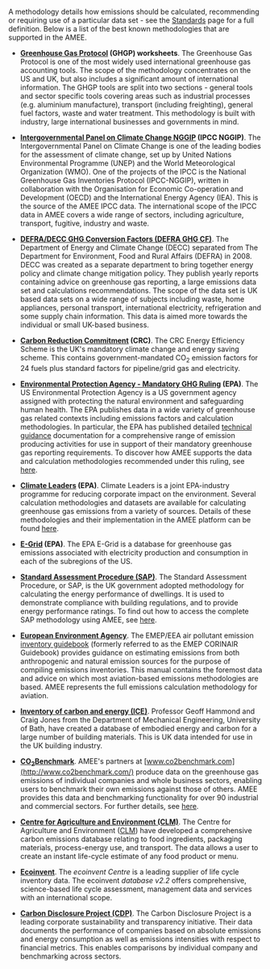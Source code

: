 A methodology details how emissions should be calculated, recommending
or requiring use of a particular data set - see the
[Standards](Standards) page for a full definition. Below is a list of
the best known methodologies that are supported in the AMEE.

  - **[Greenhouse Gas Protocol](Greenhouse_Gas_Protocol) (GHGP)
    worksheets**. The Greenhouse Gas Protocol is one of the most widely
    used international greenhouse gas accounting tools. The scope of the
    methodology concentrates on the US and UK, but also includes a
    significant amount of international information. The GHGP tools are
    split into two sections - general tools and sector specific tools
    covering areas such as industrial processes (e.g. aluminium
    manufacture), transport (including freighting), general fuel
    factors, waste and water treatment. This methodology is built with
    industry, large international businesses and governments in mind.

<!-- end list -->

  - **[Intergovernmental Panel on Climate Change NGGIP](IPCC) (IPCC
    NGGIP)**. The Intergovernmental Panel on Climate Change is one of
    the leading bodies for the assessment of climate change, set up by
    United Nations Environmental Programme (UNEP) and the World
    Meteorological Organization (WMO). One of the projects of the IPCC
    is the National Greenhouse Gas Inventories Protocol (IPCC-NGGIP),
    written in collaboration with the Organisation for Economic
    Co-operation and Development (OECD) and the International Energy
    Agency (IEA). This is the source of the AMEE IPCC data. The
    international scope of the IPCC data in AMEE covers a wide range of
    sectors, including agriculture, transport, fugitive, industry and
    waste.

<!-- end list -->

  - **[DEFRA/DECC GHG Conversion Factors (DEFRA GHG CF)](DEFRA_DECC)**.
    The Department of Energy and Climate Change (DECC) separated from
    The Department for Environment, Food and Rural Affairs (DEFRA) in
    2008. DECC was created as a separate department to bring together
    energy policy and climate change mitigation policy. They publish
    yearly reports containing advice on greenhouse gas reporting, a
    large emissions data set and calculations recommendations. The scope
    of the data set is UK based data sets on a wide range of subjects
    including waste, home appliances, personal transport, international
    electricity, refrigeration and some supply chain information. This
    data is aimed more towards the individual or small UK-based
    business.

<!-- end list -->

  - **[Carbon Reduction Commitment](Carbon_Reduction_Commitment)
    (CRC)**. The CRC Energy Efficiency Scheme is the UK's mandatory
    climate change and energy saving scheme. This contains
    government-mandated CO<sub>2</sub> emission factors for 24 fuels plus
    standard factors for pipeline/grid gas and electricity.

<!-- end list -->

  - **[Environmental Protection Agency - Mandatory GHG
    Ruling](EPA_GHG_Mandatory_Ruling) (EPA)**. The US Environmental
    Protection Agency is a US government agency assigned with protecting
    the natural environment and safeguarding human health. The EPA
    publishes data in a wide variety of greenhouse gas related contexts
    including emissions factors and calculation methodologies. In
    particular, the EPA has published detailed [technical
    guidance](http://www.epa.gov/climatechange/emissions/archived/ghg_tsd.html)
    documentation for a comprehensive range of emission producing
    activities for use in support of their mandatory greenhouse gas
    reporting requirements. To discover how AMEE supports the data and
    calculation methodologies recommended under this ruling, see
    [here](EPA_GHG_Mandatory_Ruling).

<!-- end list -->

  - **[Climate Leaders](Climate_Leaders) (EPA)**. Climate Leaders is a
    joint EPA-industry programme for reducing corporate impact on the
    environment. Several calculation methodologies and datasets are
    available for calculating greenhouse gas emissions from a variety of
    sources. Details of these methodologies and their implementation in
    the AMEE platform can be found [here](Climate_Leaders).

<!-- end list -->

  - **[E-Grid](US_E_grid) (EPA)**. The EPA E-Grid is a database for
    greenhouse gas emissions associated with electricity production and
    consumption in each of the subregions of the US.

<!-- end list -->

  - **[Standard Assessment Procedure
    (SAP)](Standard_Assessment_Procedure)**. The Standard Assessment
    Procedure, or SAP, is the UK government adopted methodology for
    calculating the energy performance of dwellings. It is used to
    demonstrate compliance with building regulations, and to provide
    energy performance ratings. To find out how to access the complete
    SAP methodology using AMEE, see
    [here](Standard_Assessment_Procedure).

<!-- end list -->

  - **[European Environment Agency](European_Environment_Agency)**. The
    EMEP/EEA air pollutant emission [inventory
    guidebook](http://www.eea.europa.eu/publications/EMEPCORINAIR5/)
    (formerly referred to as the EMEP CORINAIR Guidebook) provides
    guidance on estimating emissions from both anthropogenic and natural
    emission sources for the purpose of compiling emissions inventories.
    This manual contains the foremost data and advice on which most
    aviation-based emissions methodologies are based. AMEE represents
    the full emissions calculation methodology for aviation.

<!-- end list -->

  - **[Inventory of carbon and energy
    (ICE)](Embodied_Inventory_of_carbon_and_energy_ICE)**. Professor
    Geoff Hammond and Craig Jones from the Department of Mechanical
    Engineering, University of Bath, have created a database of embodied
    energy and carbon for a large number of building materials. This is
    UK data intended for use in the UK building industry.

<!-- end list -->

  - **[CO<sub>2</sub>Benchmark](CO2_Benchmark)**. AMEE's partners at
    [www.co2benchmark.com](http://www.co2benchmark.com/) produce data on
    the greenhouse gas emissions of individual companies and whole
    business sectors, enabling users to benchmark their own emissions
    against those of others. AMEE provides this data and benchmarking
    functionality for over 90 industrial and commercial sectors. For
    further details, see [here](CO2_Benchmark).

<!-- end list -->

  - **[Centre for Agriculture and Environment
    (CLM)](Centre_for_Agriculture_and_Environment)**. The Centre for
    Agriculture and Environment
    ([CLM](http://www.clm.nl/index_eng.php?)) have developed a
    comprehensive carbon emissions database relating to food
    ingredients, packaging materials, process-energy use, and transport.
    The data allows a user to create an instant life-cycle estimate of
    any food product or menu.

<!-- end list -->

  - **[Ecoinvent](Ecoinvent_database)**. The *ecoinvent Centre* is a
    leading supplier of life cycle inventory data. The ecoinvent
    *database v2.2* offers comprehensive, science-based life cycle
    assessment, management data and services with an international
    scope.

<!-- end list -->

  - **[Carbon Disclosure Project
    (CDP)](CDP_emissions_and_financial_metrics)**. The Carbon Disclosure
    Project is a leading corporate sustainability and transparency
    initiative. Their data documents the performance of companies based
    on absolute emissions and energy consumption as well as emissions
    intensities with respect to financial metrics. This enables
    comparisons by individual company and benchmarking across sectors.
